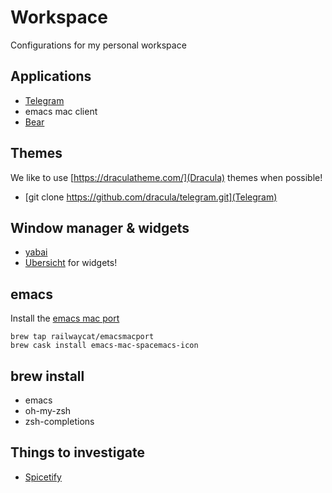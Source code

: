 # Workspace
Configurations for my personal workspace

## Applications
* [Telegram](https://telegram.org/)
* emacs mac client
* [Bear](https://bear.app/)

## Themes
We like to use [https://draculatheme.com/](Dracula) themes when possible!
* [git clone https://github.com/dracula/telegram.git](Telegram)

## Window manager & widgets
* [yabai](https://github.com/koekeishiya/yabai)
* [Ubersicht](http://tracesof.net/uebersicht) for widgets!

## emacs

Install the [emacs mac port](https://github.com/railwaycat/homebrew-emacsmacport)
```
brew tap railwaycat/emacsmacport
brew cask install emacs-mac-spacemacs-icon
```

## brew install
* emacs
* oh-my-zsh
* zsh-completions

## Things to investigate
* [Spicetify](https://github.com/khanhas/Spicetify)
